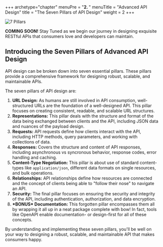 +++
archetype="chapter"
menuPre = "<b>2. </b>"
menuTitle = "Advanced API Design"
title = "The Seven Pillars of API Design"
weight = 2
+++

![7 Pillars](images/seven_pillars.jpeg "Seven Pillars")

__COMING SOON!__ Stay Tuned as we begin our journey in designing exquisite RESTful APIs that consumers love and developers can maintain.

## Introducing the Seven Pillars of Advanced API Design
API design can be broken down into seven essential pillars. These pillars provide a comprehensive framework for designing robust, scalable, and maintainable APIs.

The seven pillars of API design are:

1. __URL Design:__
As humans are still involved in API consumption, well-structured URLs are the foundation of a well-designed API. This pillar focuses on creating consistent, readable, and scalable URL structures.
2. __Representations:__
This pillar deals with the structure and format of the data being exchanged between clients and the API, including JSON data and nuances of the payload design.
3. __Requests:__
API requests define how clients interact with the API, including HTTP methods, query parameters, and working with collections of data.
4. __Responses:__
Covers the structure and content of API responses, including asynchronous vs syncronous behavior, response codes, error handling and caching.
5. __Content-Type Negotiation:__
This pillar is about use of standard content-types like `application/json`, different data formats on single resources, and bulk operations.
6. __Relationships:__
API relationships define how resources are connected and the concept of clients being able to "follow their nose" to navigate an API.
7. __Security:__
The final pillar focuses on ensuring the security and integrity of the API, including authentication, authorization, and data encryption.
8. __\*BONUS\* Documentation:__
This forgotten pillar encompasses them all by wrapping it all up in a neat package complete with bow! In fact, tools like OpenAPI enable documentation- or design-first for all of these concepts.

By understanding and implementing these seven pillars, you'll be well on your way to designing a robust, scalable, and maintainable API that makes consumers happy.